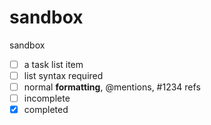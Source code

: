 sandbox
=======

sandbox

- [ ] a task list item
- [ ] list syntax required
- [ ] normal **formatting**, @mentions, #1234 refs
- [ ] incomplete
- [x] completed
